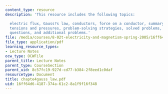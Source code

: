 ```yaml
---
content_type: resource
description: 'This resource includes the following topics:

  electric flux, Gauss?s law, conductors, force on a conductor, summary, appendix:
  tensions and pressures, problem-solving strategies, solved problems, conceptual
  questions, and additional problems.'
file: /media/courses/8-02t-electricity-and-magnetism-spring-2005/16ff64d64187374a61c28a1f9f16f348_chapte4gauss_law.pdf
file_type: application/pdf
learning_resource_types:
- Lecture Notes
ocw_type: OCWFile
parent_title: Lecture Notes
parent_type: CourseSection
parent_uid: 8c57fc19-927d-cd77-b384-2f8eed1c0daf
resourcetype: Document
title: chapte4gauss_law.pdf
uid: 16ff64d6-4187-374a-61c2-8a1f9f16f348
---
```

